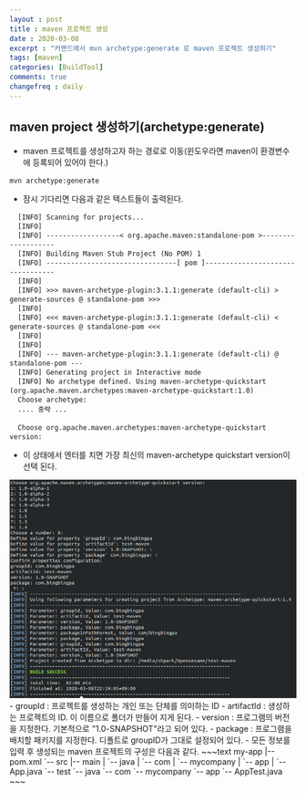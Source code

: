 ```yaml
---
layout : post
title : maven 프로젝트 생성
date : 2020-03-08
excerpt : "커맨드에서 mvn archetype:generate 로 maven 프로젝트 생성하기"
tags: [maven]
categories: [BuildTool]
comments: true
changefreq : daily
---
```


## maven project 생성하기(archetype:generate)

- maven 프로젝트를 생성하고자 하는 경로로 이동(윈도우라면 maven이 환경변수에 등록되어 있어야 한다.)
~~~shell
mvn archetype:generate
~~~
- 잠시 기다리면 다음과 같은 텍스트들이 출력된다. 
~~~shell
  [INFO] Scanning for projects...
  [INFO] 
  [INFO] ------------------< org.apache.maven:standalone-pom >-------------------
  [INFO] Building Maven Stub Project (No POM) 1
  [INFO] --------------------------------[ pom ]---------------------------------
  [INFO] 
  [INFO] >>> maven-archetype-plugin:3.1.1:generate (default-cli) > generate-sources @ standalone-pom >>>
  [INFO] 
  [INFO] <<< maven-archetype-plugin:3.1.1:generate (default-cli) < generate-sources @ standalone-pom <<<
  [INFO] 
  [INFO] 
  [INFO] --- maven-archetype-plugin:3.1.1:generate (default-cli) @ standalone-pom ---
  [INFO] Generating project in Interactive mode
  [INFO] No archetype defined. Using maven-archetype-quickstart (org.apache.maven.archetypes:maven-archetype-quickstart:1.0)
  Choose archetype:
  .... 중략 ... 

  Choose org.apache.maven.archetypes:maven-archetype-quickstart version:
~~~
- 이 상태에서 엔터를 치면 가장 최신의 maven-archetype quickstart version이 선택 된다. 
<img src="/static/img/maven-quick-start/maven-quick-start.png">
- groupId : 프로젝트를 생성하는 개인 또는 단체를 의미하는 ID
- artifactId : 생성하는 프로젝트의 ID. 이 이름으로 폴더가 만들어 지게 된다. 
- version : 프로그램의 버전을 지정한다. 기본적으로 "1.0-SNAPSHOT"라고 되어 있다.
- package : 프로그램을 배치할 패키지를 지정한다. 디폴트로 groupID가 그대로 설정되어 있다. 
- 모든 정보를 입력 후 생성되는 maven 프로젝트의 구성은 다음과 같다. 
~~~text
    my-app
    |-- pom.xml
    `-- src
        |-- main
        |   `-- java
        |       `-- com
        |           `-- mycompany
        |               `-- app
        |                   `-- App.java
        `-- test
            `-- java
                `-- com
                    `-- mycompany
                        `-- app
                            `-- AppTest.java
~~~
